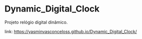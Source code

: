 # Dynamic_Digital_Clock
Projeto relógio digital dinâmico.

link: https://yasminvasconceloss.github.io/Dynamic_Digital_Clock/
